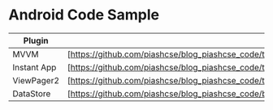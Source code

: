 # Android Code Sample 

| Plugin | README |
| ------ | ------ |
| MVVM | [https://github.com/piashcse/blog_piashcse_code/tree/master/MVVM_Hilt] |
| Instant App | [https://github.com/piashcse/blog_piashcse_code/tree/master/Instant_app_demo] |
| ViewPager2 | [https://github.com/piashcse/blog_piashcse_code/tree/master/ViewPager2WithRvAdapter |
| DataStore | [https://github.com/piashcse/blog_piashcse_code/blob/master/MVVM_Hilt/app/src/main/java/com/piashcse/experiment/mvvm_hilt/datasource/DataSource.kt] |

